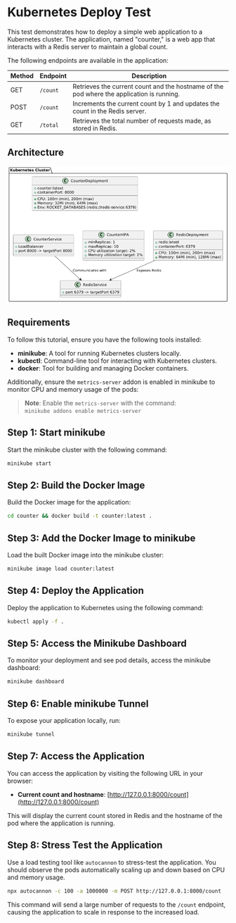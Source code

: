 # Kubernetes Deploy Test

This test demonstrates how to deploy a simple web application to a Kubernetes cluster. The application, named "counter," is a web app that interacts with a Redis server to maintain a global count.

The following endpoints are available in the application:

| Method | Endpoint | Description                                                                               |
| ------ | -------- | ----------------------------------------------------------------------------------------- |
| GET    | `/count` | Retrieves the current count and the hostname of the pod where the application is running. |
| POST   | `/count` | Increments the current count by 1 and updates the count in the Redis server.              |
| GET    | `/total` | Retrieves the total number of requests made, as stored in Redis.                          |

## Architecture

[![Architecture](./docs/architecture.png)](./images/architecture.png)

## Requirements

To follow this tutorial, ensure you have the following tools installed:

- **minikube**: A tool for running Kubernetes clusters locally.
- **kubectl**: Command-line tool for interacting with Kubernetes clusters.
- **docker**: Tool for building and managing Docker containers.

Additionally, ensure the `metrics-server` addon is enabled in minikube to monitor CPU and memory usage of the pods:

> **Note**: Enable the `metrics-server` with the command:  
> `minikube addons enable metrics-server`

## Step 1: Start minikube

Start the minikube cluster with the following command:

```bash
minikube start
```

## Step 2: Build the Docker Image

Build the Docker image for the application:

```bash
cd counter && docker build -t counter:latest .
```

## Step 3: Add the Docker Image to minikube

Load the built Docker image into the minikube cluster:

```bash
minikube image load counter:latest
```

## Step 4: Deploy the Application

Deploy the application to Kubernetes using the following command:

```bash
kubectl apply -f .
```

## Step 5: Access the Minikube Dashboard

To monitor your deployment and see pod details, access the minikube dashboard:

```bash
minikube dashboard
```

## Step 6: Enable minikube Tunnel

To expose your application locally, run:

```bash
minikube tunnel
```

## Step 7: Access the Application

You can access the application by visiting the following URL in your browser:

- **Current count and hostname**: [http://127.0.0.1:8000/count](http://127.0.0.1:8000/count)

This will display the current count stored in Redis and the hostname of the pod where the application is running.

## Step 8: Stress Test the Application

Use a load testing tool like `autocannon` to stress-test the application. You should observe the pods automatically scaling up and down based on CPU and memory usage.

```bash
npx autocannon -c 100 -a 1000000 -m POST http://127.0.0.1:8000/count
```

This command will send a large number of requests to the `/count` endpoint, causing the application to scale in response to the increased load.
